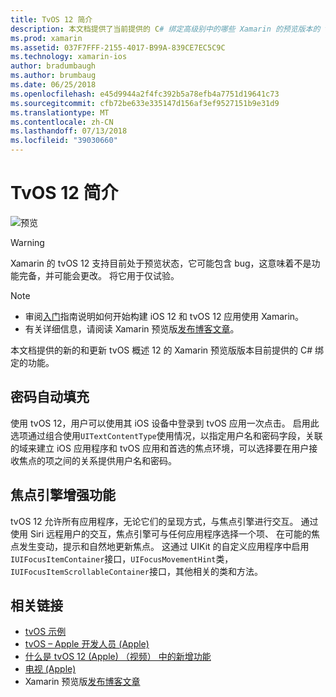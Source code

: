```yaml
---
title: TvOS 12 简介
description: 本文档提供了当前提供的 C# 绑定高级别中的哪些 Xamarin 的预览版本的 tvOS 12 的新增和更新功能的概述。
ms.prod: xamarin
ms.assetid: 037F7FFF-2155-4017-B99A-839CE7EC5C9C
ms.technology: xamarin-ios
author: bradumbaugh
ms.author: brumbaug
ms.date: 06/25/2018
ms.openlocfilehash: e45d9944a2f4fc392b5a78efb4a7751d19641c73
ms.sourcegitcommit: cfb72be633e335147d156af3ef9527151b9e31d9
ms.translationtype: MT
ms.contentlocale: zh-CN
ms.lasthandoff: 07/13/2018
ms.locfileid: "39030660"
---
```

# <a name="introduction-to-tvos-12"></a>TvOS 12 简介

![预览](~/media/shared/preview.png)

> [!WARNING]
> Xamarin 的 tvOS 12 支持目前处于预览状态，它可能包含 bug，这意味着不是功能完备，并可能会更改。 将它用于仅试验。

> [!NOTE]
> - 审阅[入门](~/ios/platform/introduction-to-ios12/get-started.md)指南说明如何开始构建 iOS 12 和 tvOS 12 应用使用 Xamarin。
> - 有关详细信息，请阅读 Xamarin 预览版[发布博客文章](https://releases.xamarin.com/preview-release-xcode-10-beta-3/)。

本文档提供的新的和更新 tvOS 概述 12 的 Xamarin 预览版版本目前提供的 C# 绑定的功能。

## <a name="password-autofill"></a>密码自动填充

使用 tvOS 12，用户可以使用其 iOS 设备中登录到 tvOS 应用一次点击。 启用此选项通过组合使用`UITextContentType`使用情况，以指定用户名和密码字段，关联的域来建立 iOS 应用程序和 tvOS 应用和首选的焦点环境，可以选择要在用户接收焦点的项之间的关系提供用户名和密码。

## <a name="focus-engine-enhancements"></a>焦点引擎增强功能

tvOS 12 允许所有应用程序，无论它们的呈现方式，与焦点引擎进行交互。 通过使用 Siri 远程用户的交互，焦点引擎可与任何应用程序选择一个项、 在可能的焦点发生变动，提示和自然地更新焦点。 这通过 UIKit 的自定义应用程序中启用`IUIFocusItemContainer`接口，`UIFocusMovementHint`类，`IUIFocusItemScrollableContainer`接口，其他相关的类和方法。

## <a name="related-links"></a>相关链接

- [tvOS 示例](https://developer.xamarin.com/samples/tvos/all/)
- [tvOS – Apple 开发人员 (Apple)](https://developer.apple.com/tvos/)
- [什么是 tvOS 12 (Apple) （视频） 中的新增功能](https://developer.apple.com/videos/play/wwdc2018/208/)
- [电视 (Apple)](https://www.apple.com/tv/)
- Xamarin 预览版[发布博客文章](https://releases.xamarin.com/preview-release-xcode-10-beta-3/)
